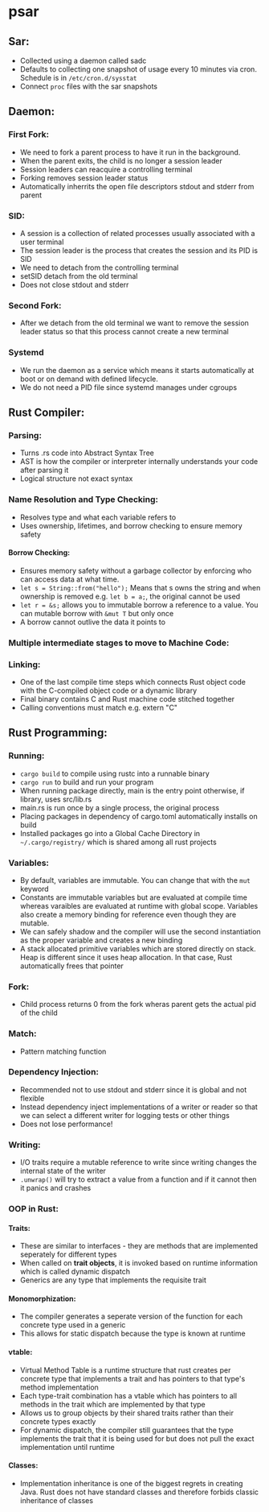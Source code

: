 # psar
## Sar:
 - Collected using a daemon called sadc
 - Defaults to collecting one snapshot of usage every 10 minutes via cron. Schedule is in `/etc/cron.d/sysstat`
 - Connect `proc` files with the sar snapshots

## Daemon:
### First Fork:
 - We need to fork a parent process to have it run in the background.
 - When the parent exits, the child is no longer a session leader
 - Session leaders can reacquire a controlling terminal
 - Forking removes session leader status
 - Automatically inherrits the open file descriptors stdout and stderr from parent
### SID:
 - A session is a collection of related processes usually associated with a user terminal
 - The session leader is the process that creates the session and its PID is SID
 - We need to detach from the controlling terminal 
 - setSID detach from the old terminal
 - Does not close stdout and stderr
### Second Fork:
 - After we detach from the old terminal we want to remove the session leader status so that this process cannot create a new terminal
### Systemd
 - We run the daemon as a service which means it starts automatically at boot or on demand with defined lifecycle. 
 - We do not need a PID file since systemd manages under cgroups

## Rust Compiler:
### Parsing:
 - Turns .rs code into Abstract Syntax Tree
 - AST is how the compiler or interpreter internally understands your code after parsing it
 - Logical structure not exact syntax
### Name Resolution and Type Checking:
 - Resolves type and what each variable refers to
 - Uses ownership, lifetimes, and borrow checking to ensure memory safety
#### Borrow Checking:
 - Ensures memory safety without a garbage collector by enforcing who can access data at what time.
 - `let s = String::from("hello");` Means that s owns the string and when ownership is removed e.g. `let b = a;`, the original cannot be used
 - `let r = &s;` allows you to immutable borrow a reference to a value. You can mutable borrow with `&mut T` but only once
 - A borrow cannot outlive the data it points to
### Multiple intermediate stages to move to Machine Code:
### Linking: 
 - One of the last compile time steps which connects Rust object code with the  C-compiled object code or a dynamic library
 - Final binary contains C and Rust machine code stitched together
 - Calling conventions must match e.g. extern "C"
## Rust Programming:
### Running:
 - `cargo build` to compile using rustc into a runnable binary
 - `cargo run` to build and run your program
 - When running package directly, main is the entry point otherwise, if library, uses src/lib.rs
 - main.rs is run once by a single process, the original process
 - Placing packages in dependency of cargo.toml automatically installs on build
 - Installed packages go into a Global Cache Directory in `~/.cargo/registry/` which is shared among all rust projects
### Variables:
 - By default, variables are immutable. You can change that with the `mut` keyword
 - Constants are immutable variables but are evaluated at compile time whereas varaibles are evaluated at runtime with global scope. Variables also create a memory binding for reference even though they are mutable.
 - We can safely shadow and the compiler will use the second instantiation as the proper variable and creates a new binding
 - A stack allocated primitive variables which are stored directly on stack. Heap is different since it uses heap allocation. In that case, Rust automatically frees that pointer
### Fork:
 - Child process returns 0 from the fork wheras parent gets the actual pid of the child
### Match:
 - Pattern matching function
### Dependency Injection:
 - Recommended not to use stdout and stderr since it is global and not flexible
 - Instead dependency inject implementations of a writer or reader so that we can select a different writer for logging tests or other things
 - Does not lose performance!
### Writing:
 - I/O traits require a mutable reference to write since writing changes the internal state of the writer
 - `.unwrap()` will try to extract a value from a function and if it cannot then it panics and crashes
 
### OOP in Rust:
#### Traits:
 - These are similar to interfaces - they are methods that are implemented seperately for different types
 - When called on **trait objects**, it is invoked based on runtime information which is called dynamic dispatch
 - Generics are any type that implements the requisite trait
#### Monomorphization:
 - The compiler generates a seperate version of the function for each concrete type used in a generic
 - This allows for static dispatch because the type is known at runtime
#### vtable:
 - Virtual Method Table is a runtime structure that rust creates per concrete type that implements a trait and has pointers to that type's method implementation
 - Each type-trait combination has a vtable which has pointers to all methods in the trait which are implemented by that type
 - Allows us to group objects by their shared traits rather than their concrete types exactly
 - For dynamic dispatch, the compiler still guarantees that the type implements the trait that it is being used for but does not pull the exact implementation until runtime
#### Classes:
 - Implementation inheritance is one of the biggest regrets in creating Java. Rust does not have standard classes and therefore forbids classic inheritance of classes